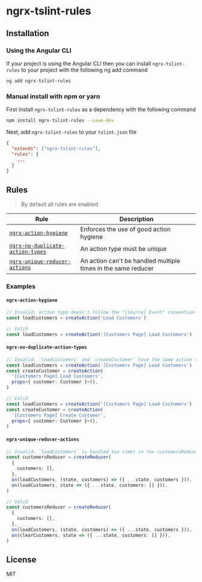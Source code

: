 # ngrx-tslint-rules

## Installation

### Using the Angular CLI

If your project is using the Angular CLI then you can install `ngrx-tslint-rules` to your project with the following ng add command

```bash
ng add ngrx-tslint-rules
```

### Manual install with npm or yarn

First install `ngrx-tslint-rules` as a dependency with the following command

```bash
npm install ngrx-tslint-rules --save-dev
```

Next, add `ngrx-tslint-rules` to your `tslint.json` file

```json
{
  "extends": ["ngrx-tslint-rules"],
  "rules": {
    ...
  }
}
```

## Rules

> By default all rules are enabled

| Rule                                                                | Description                                                   |
| ------------------------------------------------------------------- | ------------------------------------------------------------- |
| [`ngrx-action-hygiene`](#ngrx-action-hygiene)                       | Enforces the use of good action hygiene                       |
| [`ngrx-no-duplicate-action-types`](#ngrx-no-duplicate-action-types) | An action type must be unique                                 |
| [`ngrx-unique-reducer-actions`](#ngrx-unique-reducer-actions)       | An action can't be handled multiple times in the same reducer |

### Examples

#### `ngrx-action-hygiene`

```ts
// Invalid: action type doesn't follow the "[Source] Event" convention
const loadCustomers = createAction('Load Customers')

// Valid
const loadCustomers = createAction('[Customers Page] Load Customers')
```

#### `ngrx-no-duplicate-action-types`

```ts
// Invalid: `loadCustomers` and `createCustomer` have the same action type
const loadCustomers = createAction('[Customers Page] Load Customers')
const createCustomer = createAction(
  '[Customers Page] Load Customers',
  props<{ customer: Customer }>(),
)

// Valid
const loadCustomers = createAction('[Customers Page] Load Customers')
const createCustomer = createAction(
  '[Customers Page] Create Customer',
  props<{ customer: Customer }>(),
)
```

#### `ngrx-unique-reducer-actions`

```ts
// Invalid: `loadCustomers` is handled two times in the customersReducer reducer
const customersReducer = createReducer(
  {
    customers: [],
  },
  on(loadCustomers, (state, customers) => ({ ...state, customers })),
  on(loadCustomers, state => ({ ...state, customers: [] })),
)

// Valid
const customersReducer = createReducer(
  {
    customers: [],
  },
  on(loadCustomers, (state, customers) => ({ ...state, customers })),
  on(clearCustomers, state => ({ ...state, customers: [] })),
)
```

## License

MIT

